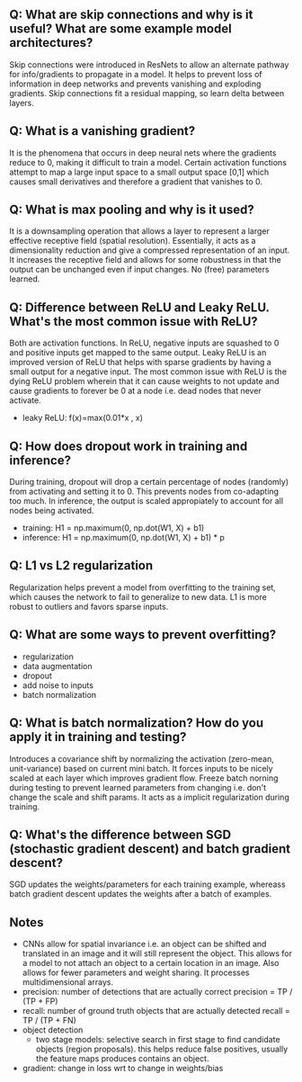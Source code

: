 ## Q: What are skip connections and why is it useful? What are some example model architectures?
Skip connections were introduced in ResNets to allow an alternate pathway for info/gradients to propagate in a model. It helps to prevent loss of information in deep networks and prevents vanishing and exploding gradients. Skip connections fit a residual mapping, so learn delta between layers.

## Q: What is a vanishing gradient?
It is the phenomena that occurs in deep neural nets where the gradients reduce to 0, making it difficult to train a model. Certain activation functions attempt to map a large input space to a small output space [0,1] which causes small derivatives and therefore a gradient that vanishes to 0.

## Q: What is max pooling and why is it used?
It is a downsampling operation that allows a layer to represent a larger effective receptive field (spatial resolution). Essentially, it acts as a dimensionality reduction and give a compressed representation of an input. It increases the receptive field and allows for some robustness in that the output can be unchanged even if input changes. No (free) parameters learned. 

## Q: Difference between ReLU and Leaky ReLU. What's the most common issue with ReLU?
Both are activation functions. In ReLU, negative inputs are squashed to 0 and positive inputs get mapped to the same output. Leaky ReLU is an improved version of ReLU that helps with sparse gradients by having a small output for a negative input. The most common issue with ReLU is the dying ReLU problem wherein that it can cause weights to not update and cause gradients to forever be 0 at a node i.e. dead nodes that never activate.
- leaky ReLU: f(x)=max(0.01*x , x)

## Q: How does dropout work in training and inference?
During training, dropout will drop a certain percentage of nodes (randomly) from activating and setting it to 0. This prevents nodes from co-adapting too much. In inference, the output is scaled appropiately to account for all nodes being activated.
- training: H1 = np.maximum(0, np.dot(W1, X) + b1)
- inference: H1 = np.maximum(0, np.dot(W1, X) + b1) * p

## Q: L1 vs L2 regularization
Regularization helps prevent a model from overfitting to the training set, which causes the network to fail to generalize to new data. L1 is more robust to outliers and favors sparse inputs.

## Q: What are some ways to prevent overfitting?
- regularization
- data augmentation
- dropout
- add noise to inputs
- batch normalization

## Q: What is batch normalization? How do you apply it in training and testing?
Introduces a covariance shift by normalizing the activation (zero-mean, unit-variance) based on current mini batch. It forces inputs to be nicely scaled at each layer which improves gradient flow. Freeze batch norning during testing to prevent learned parameters from changing i.e. don't change the scale and shift params. It acts as a implicit regularization during training.

## Q: What's the difference between SGD (stochastic gradient descent) and batch gradient descent?
SGD updates the weights/parameters for each training example, whereass batch gradient descent updates the weights after a batch of examples. 

## Notes
- CNNs allow for spatial invariance i.e. an object can be shifted and translated in an image and it will still represent the object. This allows for a model to not attach an object to a certain location in an image. Also allows for fewer parameters and weight sharing. It processes multidimensional arrays. 
- precision: number of detections that are actually correct
    precision = TP / (TP + FP)
- recall: number of ground truth objects that are actually detected
    recall = TP / (TP + FN)
- object detection
    - two stage models: selective search in first stage to find candidate objects (region proposals). this helps reduce false positives, usually the feature maps produces contains an object.
- gradient: change in loss wrt to change in weights/bias